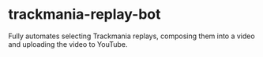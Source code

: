 # trackmania-replay-bot
Fully automates selecting Trackmania replays, composing them into a video and uploading the video to YouTube.
